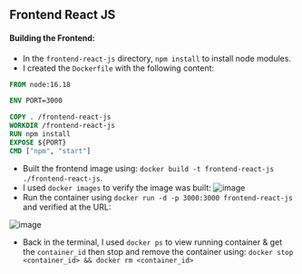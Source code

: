 ## Frontend React JS

#### Building the Frontend:
- In the `frontend-react-js` directory, `npm install` to install node modules.
- I created the `Dockerfile` with the following content:
``` Dockerfile
FROM node:16.18

ENV PORT=3000

COPY . /frontend-react-js
WORKDIR /frontend-react-js
RUN npm install
EXPOSE ${PORT}
CMD ["npm", "start"]
```
- Built the frontend image using: `docker build -t frontend-react-js ./frontend-react-js`. 
- I used `docker images` to verify the image was built:
![image](https://user-images.githubusercontent.com/64602124/220914694-b77cc7b5-447d-4b60-9cae-1bce9e90891e.png)
- Run the container using `docker run -d -p 3000:3000 frontend-react-js` and verified at the URL:

![image](https://user-images.githubusercontent.com/64602124/220920137-7f8dd47f-1bea-4904-8367-55f9e3c76245.png)

- Back in the terminal, I used `docker ps` to view running container & get the `container_id` then stop and remove the container using: `docker stop <container_id> && docker rm <container_id>`
